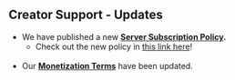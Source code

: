 <h2>Creator Support - Updates</h2>
<ul>
    <li>We have published a new <strong><a href="https://support.discord.com/hc/articles/10575066024983" target="_blank" rel="noopener">Server Subscription Policy</a>. </strong><br>
        <ul>
            <li>Check out the new policy in <a href="https://support.discord.com/hc/articles/10575066024983" target="_blank" rel="noopener">this link here</a>! <br><br>
            </li>
        </ul>
    </li>
    <li>Our <a href="https://support.discord.com/hc/articles/5330075836311" target="_blank" rel="noopener noreferrer"><strong>Monetization Terms</strong></a> have been updated.</li>
</ul>